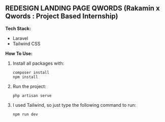 ## REDESIGN LANDING PAGE QWORDS (Rakamin x Qwords : Project Based Internship)

**Tech Stack:**
- Laravel
- Tailwind CSS

**How To Use:**

1. Install all packages with:

    ```
    composer install
    npm install
    ```

2. Run the project:

    ```
    php artisan serve
    ```

3. I used Tailwind, so just type the following command to run:

    ```
    npm run dev
    ```
